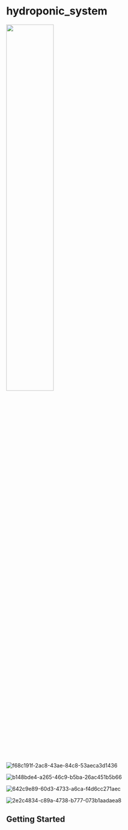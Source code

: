 # hydroponic_system

<img src="![f68c191f-2ac8-43ae-84c8-53aeca3d1436](https://github.com/Anuj-S62/hydroponic_system/assets/96018337/d440d9f0-38fb-4b93-a5e3-86cc24f891df)" width="50%" height="50%" />


![f68c191f-2ac8-43ae-84c8-53aeca3d1436](https://github.com/Anuj-S62/hydroponic_system/assets/96018337/d440d9f0-38fb-4b93-a5e3-86cc24f891df)

![b148bde4-a265-46c9-b5ba-26ac451b5b66](https://github.com/Anuj-S62/hydroponic_system/assets/96018337/3e51d4a4-5c1d-489d-bb55-2ba66fe6b501)

![642c9e89-60d3-4733-a6ca-f4d6cc271aec](https://github.com/Anuj-S62/hydroponic_system/assets/96018337/eba2abc6-35d3-4427-93fc-e21960b65bac)

![2e2c4834-c89a-4738-b777-073b1aadaea8](https://github.com/Anuj-S62/hydroponic_system/assets/96018337/80d41359-7876-45d7-9cad-50124e98ba35)


## Getting Started


